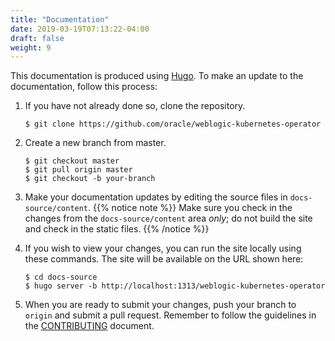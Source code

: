 ```yaml
---
title: "Documentation"
date: 2019-03-19T07:13:22-04:00
draft: false
weight: 9
---
```


This documentation is produced using [Hugo](http://gohugo.io).  To make an
update to the documentation, follow this process:

1. If you have not already done so, clone the repository.
   
    ```shell
    $ git clone https://github.com/oracle/weblogic-kubernetes-operator
    ```

2. Create a new branch from master.
   
    ```shell
    $ git checkout master
    $ git pull origin master
    $ git checkout -b your-branch
    ```

3. Make your documentation updates by editing the source files in
`docs-source/content`.
{{% notice note %}}
Make sure you check in the changes from the `docs-source/content` area _only_;
do not build the site and check in the static files.
{{% /notice %}}

4. If you wish to view your changes, you can run the site locally using
these commands. The site will be available on the URL shown here:

    ```shell
    $ cd docs-source
    $ hugo server -b http://localhost:1313/weblogic-kubernetes-operator
    ```

5. When you are ready to submit your changes, push your branch to `origin`
and submit a pull request. Remember to follow the guidelines in the
[CONTRIBUTING](https://github.com/oracle/weblogic-kubernetes-operator/blob/master/CONTRIBUTING.md)
document.
